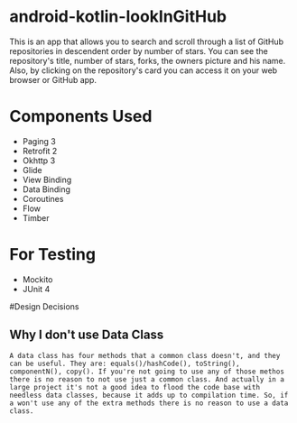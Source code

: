 # android-kotlin-lookInGitHub
This is an app that allows you to search and scroll through a list of GitHub repositories in descendent order by number of stars. You can see the repository's title, number of stars, forks, the owners picture and his name. Also, by clicking on the repository's card you can access it on your web browser or GitHub app.

# Components Used
- Paging 3
- Retrofit 2
- Okhttp 3
- Glide
- View Binding
- Data Binding
- Coroutines
- Flow
- Timber

# For Testing
- Mockito
- JUnit 4

#Design Decisions

## Why I don't use Data Class
	A data class has four methods that a common class doesn't, and they can be useful. They are: equals()/hashCode(), toString(), componentN(), copy(). If you're not going to use any of those methos there is no reason to not use just a common class. And actually in a large project it's not a good idea to flood the code base with needless data classes, because it adds up to compilation time. So, if a won't use any of the extra methods there is no reason to use a data class.
